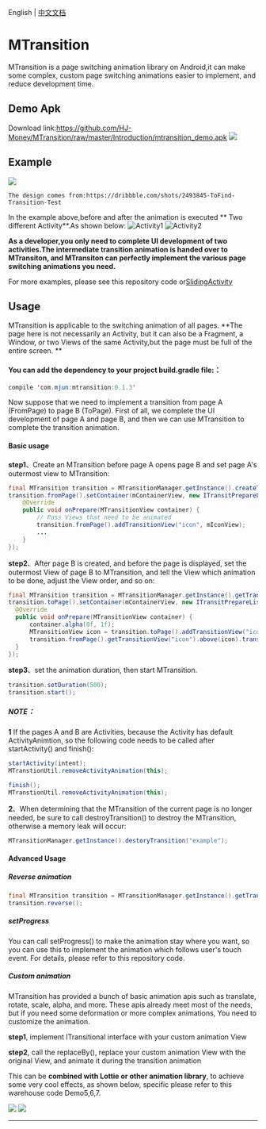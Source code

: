 English  |  [中文文档](README_cn.md)

MTransition
===========================
MTransition is a page switching animation library on Android,it can make some complex, custom page switching animations easier to implement, and reduce development time.

## Demo Apk
Download link:https://github.com/HJ-Money/MTransition/raw/master/Introduction/mtransition_demo.apk
![](/Introduction/demo_qrcode.png)

## Example
![](/Introduction/1.gif)

`The design comes from:https://dribbble.com/shots/2493845-ToFind-Transition-Test`  
 
In the example above,before and after the animation is executed ** Two different Activity**.As shown below:
![](/Introduction/1.png "Activity1") ![](/Introduction/2.png "Activity2")

**As a developer,you only need to complete UI development of two activities.The intermediate transition animation is handed over to MTransiton, and MTransiton can perfectly implement the various page switching animations you need.**

For more examples, please see this repository code or[SlidingActivity](https://github.com/HJ-Money/SlidingActivity)

## Usage


MTransition is applicable to the switching animation of all pages. **The page here is not necessarily an Activity, but it can also be a Fragment, a Window, or two Views of the same Activity,but the page must be full of the entire screen. **

#### You can add the dependency to your project build.gradle file:：
```Java
compile 'com.mjun:mtransition:0.1.3'
```

Now suppose that we need to implement a transition from page A (FromPage) to page B (ToPage). First of all, we complete the UI development of page A and page B, and then we can use MTransition to complete the transition animation.

#### Basic usage

**step1**、Create an MTransition before page A opens page B and set page A's outermost view to MTransition:
```Java
final MTransition transition = MTransitionManager.getInstance().createTransition("example");
transition.fromPage().setContainer(mContainerView, new ITransitPrepareListener() {
    @Override
    public void onPrepare(MTransitionView container) {
        // Pass Views that need to be animated
        transition.fromPage().addTransitionView("icon", mIconView);
        ...
    }
});
```

**step2**、After page B is created, and before the page is displayed, set the outermost View of page B to MTransition, and tell the View which animation to be done, adjust the View order, and so on:
```Java
final MTransition transition = MTransitionManager.getInstance().getTransition("example");
transition.toPage().setContainer(mContainerView, new ITransitPrepareListener() {
  @Override
  public void onPrepare(MTransitionView container) {
      container.alpha(0f, 1f);
      MTransitionView icon = transition.toPage().addTransitionView("icon", mImageView);
      transition.fromPage().getTransitionView("icon").above(icon).transitTo(icon, true);
  }
});
```

**step3**、set the animation duration, then start MTransition.
```Java
transition.setDuration(500);
transition.start();
```

##### NOTE：
**1** If the pages A and B are Activities, because the Activity has default ActivityAnimtion, so the following code needs to be called after startActivity() and finish():
```Java
startActivity(intent);
MTranstionUtil.removeActivityAnimation(this);
```

```Java
finish();
MTranstionUtil.removeActivityAnimation(this);
```

**2**、When determining that the MTransition of the current page is no longer needed, be sure to call destroyTransition() to destroy the MTransition, otherwise a memory leak will occur:
```Java
MTransitionManager.getInstance().destoryTransition("example");
```

#### Advanced Usage
##### Reverse animation
```Java
final MTransition transition = MTransitionManager.getInstance().getTransition("example");
transition.reverse();
```

##### setProgress
You can call setProgress() to make the animation stay where you want, so you can use this to implement the animation which follows user's touch event. For details, please refer to this repository code.

##### Custom animation
MTransition has provided a bunch of basic animation apis such as translate, rotate, scale, alpha, and more. These apis already meet most of the needs, but if you need some deformation or more complex animations,
You need to customize the animation.

**step1**, implement ITransitional interface with your custom animation View

**step2**, call the replaceBy(), replace your custom animation View with the original View, and animate it during the transition animation

This can be **combined with Lottie or other animation library**, to achieve some very cool effects, as shown below, specific please refer to this warehouse code Demo5,6,7.  


![](/Introduction/2.gif) ![](/Introduction/3.gif)




--------------------------------
